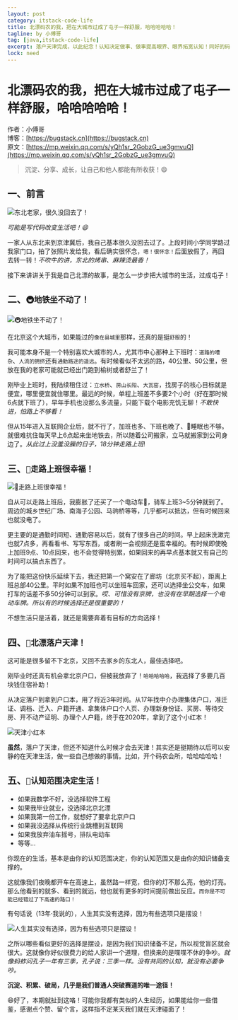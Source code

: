 ```yaml
---
layout: post
category: itstack-code-life
title: 北漂码农的我，把在大城市过成了屯子一样舒服，哈哈哈哈哈！
tagline: by 小傅哥
tag: [java,itstack-code-life]
excerpt: 落户天津完成，以此纪念！认知决定做事、做事提高眼界、眼界拓宽认知！同好的码农，可能你我都是这条路上的拼搏的打工人，也许我的一些经历也可以帮助你更好的做选择。
lock: need
---
```


# 北漂码农的我，把在大城市过成了屯子一样舒服，哈哈哈哈哈！

作者：小傅哥
<br/>博客：[https://bugstack.cn](https://bugstack.cn)
<br/>原文：[https://mp.weixin.qq.com/s/yQh1sr_2GobzG_ue3gmvuQ](https://mp.weixin.qq.com/s/yQh1sr_2GobzG_ue3gmvuQ)

> 沉淀、分享、成长，让自己和他人都能有所收获！😄

## 一、前言

![东北老家，很久没回去了！](res\2020-11-29-北漂码农的我，把在大城市过成了屯子一样舒服，哈哈哈哈哈！.md\12d1d67d-a070-4dc1-a896-2fc5e7f9c804.jpg)

*可能是写代码改变生活吧！😄*

一家人从东北来到京津冀后，我自己基本很久没回去过了。上段时间小学同学路过我家门口，拍了张照片发给我，看后确实很怀念，`嗯！很怀念！`后面放假了，再回去转一转！*不吹牛的讲，东北的烤串、麻辣烫最香！*

接下来讲讲关于我是自己北漂的故事，是怎么一步步把大城市的生活，过成屯子！

## 二、`🚇地铁坐不动了！`

![🚇地铁坐不动了！](res\2020-11-29-北漂码农的我，把在大城市过成了屯子一样舒服，哈哈哈哈哈！.md\189e6fe6-bc9c-438a-9592-784577e2fd5c.jpg)

在北京这个大城市，如果能过的`像在县城里`那样，还真的是挺`舒服`的！

我可能本身不是一个特别喜欢大城市的人，尤其市中心那种上下班时：`道路的嘈杂`、`人流的拥挤`还有`通勤路途的遥远`。有时候看似不太远的路，40公里、50公里，但放在我的老家可能就已经出门跑到榆树或者舒兰了！

刚毕业上班时，我陆续租住过：`立水桥`、`房山长阳`、`大瓦窑`，找房子的核心目标就是便宜，哪里便宜就住哪里。最远的时候，单程上班差不多要2个小时（好在那时候6点就下班了），早年手机也没那么多流量，只能下载个电影充饥无聊！*不敢快进，怕路上不够看！*

但从15年进入互联网企业后，就不行了，加班也多、下班也晚了、🛌睡眠也不够。就很难抗住每天早上6点起来坐地铁去，所以随着公司搬家，立马就搬家到公司身边了。*从此过上没羞没臊的日子，18分钟走路上班*!

## 三、`🚶走路上班很幸福！`

![🚶走路上班很幸福！](res\2020-11-29-北漂码农的我，把在大城市过成了屯子一样舒服，哈哈哈哈哈！.md\5d9fc790-bfe0-4811-b3ba-e303c4099709.jpg)

自从可以走路上班后，我膨胀了还买了一个电动车🛵，骑车上班3~5分钟就到了。周边的城乡世纪广场、南海子公园、马驹桥等等，几乎都可以抵达，但有时候回来也就没电了。

更主要的是通勤时间短、通勤容易以后，就有了很多自己的时间。早上起床洗漱完也就7点多，再看看书、写写东西，或者刷一会视频还是蛮幸福的。有时候即使晚上加班9点、10点回来，也不会觉得特别累，如果回来的再早点基本就又有自己的时间可以搞点东西了。

为了能把这份快乐延续下去，我还把第一个窝安在了廊坊（北京买不起），距离上班总部40公里。平时如果不加班也可以坐班车回家，还可以选择坐公交车，如果打车的话差不多50分钟可以到家。*哎、可惜没有京牌，也没有在早期选择一个电动车牌。所以有的时候选择还是很重要的！*

不想生活只是活着，就还是需要奔着有目标的方向选择！

## 四、`🏃北漂落户天津！`

这可能是很多留不下北京，又回不去家乡的东北人，最佳选择吧。

刚毕业时还真有机会拿北京户口，但被我放弃了！`哈哈哈哈哈`，我选择了多要几百块钱住宿补助！

从决定落户到拿到户口本，用了将近3年时间。从17年找中介办理集体户口，准迁证、调档、迁入、户籍开通、拿集体户口个人页、办理新身份证、买房、等待交房、开不动产证明、办理个人户籍，终于在2020年，拿到了这个小红本！

![天津小红本](res\2020-11-29-北漂码农的我，把在大城市过成了屯子一样舒服，哈哈哈哈哈！.md\6fb5083f-4f12-4fce-9b85-5b4f41515896.jpg)

**虽然**，落户了天津，但还不知道什么时候才会去天津！其实还是挺期待以后可以安静的在天津生活，做一些自己想做的事情。比如，开个码农会所，哈哈哈哈哈！

## 五、`🤔认知范围决定生活！`

- 如果我数学不好，没选择软件工程
- 如果我毕业就业，没选择北京北漂
- 如果我第一份工作，就想好了要拿北京户口
- 如果我没选择从传统行业跳槽到互联网
- 如果我放弃油车摇号，排队电动车
- 等等...

你现在的生活，基本是由你的认知范围决定，你的认知范围又是由你的知识储备支撑的。

这就像我们夜晚都开车在高速上，虽然路一样宽，但你的灯不那么亮，他的灯亮。那么他看到的就多、看到的就远，他也就有更多的时间提前做出反应。`而你是不可能已经错过了下高速的路口！`

有句话说（13年·我说的），人生其实没有选择，因为有些选项只是摆设！

![人生其实没有选择，因为有些选项只是摆设！](res\2020-11-29-北漂码农的我，把在大城市过成了屯子一样舒服，哈哈哈哈哈！.md\db7c955e-0337-4154-b3ca-e4fca31aaa2b.jpg)

之所以哪些看似更好的选择是摆设，是因为我们知识储备不足，所以视觉盲区就会很大。这就像你好似很费力的给人家讲一个道理，但换来的是喋喋不休的争吵。*就像蚂蚱问孔子一年有三季，孔子说：三季一样。没有共同的认知，就没有必要争吵。*

**沉淀、积累、破局，几乎是我们普通人突破赛道的唯一途径！**

😄好了，本期就扯到这咯！可能你我都有类似的人生经历，如果能给你一些借鉴，感谢点个赞、留个言，这样指不定某天我们就在天津碰面了！